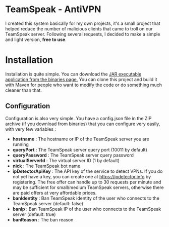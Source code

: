 # TeamSpeak - AntiVPN

I created this system basically for my own projects, it's a small project that helped reduce the number of malicious clients that came to troll on our TeamSpeak server. Following several requests, I decided to make a simple and light version, **free to use**.


# Installation
Installation is quite simple. You can download the [JAR executable application from the binaries page.](https://github.com/xMalware/TeamSpeak-AntiVPN/releases) You can clone this project and build it with Maven for people who want to modify the code or do something much cleaner than that.

## Configuration

Configuration is also very simple. You have a config.json file in the ZIP archive (if you download from binaries) that you can configure very easily, with very few variables :

 - **hostname** : The hostname or IP of the TeamSpeak server you are running
 - **queryPort** : The TeamSpeak server query port (10011 by default)
 - **queryPassword** : The TeamSpeak server query password
 - **virtualServerId** : The virtual server ID (1 by default)
 - **nick** : The TeamSpeak bot name
 - **ipDetectorApiKey** : The API key of the service to detect VPNs. If you do not yet have a key, you can create one at https://ipdetector.info by registering.
The free offer can handle up to 30 requests per minute and may be sufficient for small/medium TeamSpeak servers, otherwise there are paid offers at very affordable prices.
- **banIdentity** : Ban TeamSpeak identity of the user who connects to the TeamSpeak server (default: false)
- **banIp** : Ban TeamSpeak IP of the user who connects to the TeamSpeak server (default: true)
- **banReason** : The ban reason
